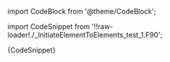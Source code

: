 
import CodeBlock from '@theme/CodeBlock';

import CodeSnippet from '!!raw-loader!./_InitiateElementToElements_test_1.F90';

<CodeBlock language="fortran">{CodeSnippet}</CodeBlock>

